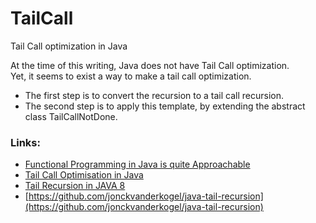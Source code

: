 # TailCall
Tail Call optimization in Java

At the time of this writing, Java does not have Tail Call optimization.  
Yet, it seems to exist a way to make a tail call optimization.  
* The first step is to convert the recursion to a tail call recursion.
* The second step is to apply this template, by extending the abstract class TailCallNotDone.

### Links:
* [Functional Programming in Java is quite Approachable](http://blog.agiledeveloper.com/2013/01/functional-programming-in-java-is-quite.html)
* [Tail Call Optimisation in Java](https://stackoverflow.com/a/53787951/16067055)
* [Tail Recursion in JAVA 8](https://blog.knoldus.com/tail-recursion-in-java-8/)
* [https://github.com/jonckvanderkogel/java-tail-recursion](https://github.com/jonckvanderkogel/java-tail-recursion)
